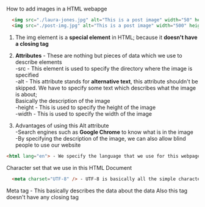 How to add images in a HTML webapge 

```HTML
  <img src="./laura-jones.jpg" alt="This is a post image" width="50" height="50">
  <img src="./post-img.jpg" alt="This is a post image" width="500" height="200">
```
1. The img element is a **special element** in HTML; because it **doesn't have a closing tag**
2. **Attributes** - These are nothing but pieces of data which we use to describe elements  
  -src - This element is used to specify the directory where the image is specified  
  -alt - This attribute stands for **alternative text**, this attribute shouldn't be skipped. We have to specify some text which describes what the image is about;     
  Basically the description of the image   
  -height - This is used to specify the height of the image   
  -width - This is used to specify the width of the image

3. Advantages of using this Alt attribute  
  -Search engines such as **Google Chrome** to know what is in the image   
  -By specifying the description of the image, we can also allow blind people to use our website 


  ```HTML
  <html lang="en"> - We specify the language that we use for this webpage
  ```

Character set that we use in this HTML Document
```HTML
  <meta charset="UTF-8" /> - UTF-8 is basically all the simple characters that we use in English Language
```
Meta tag - This basically describes the data about the data
Also this tag doesn't have any closing tag